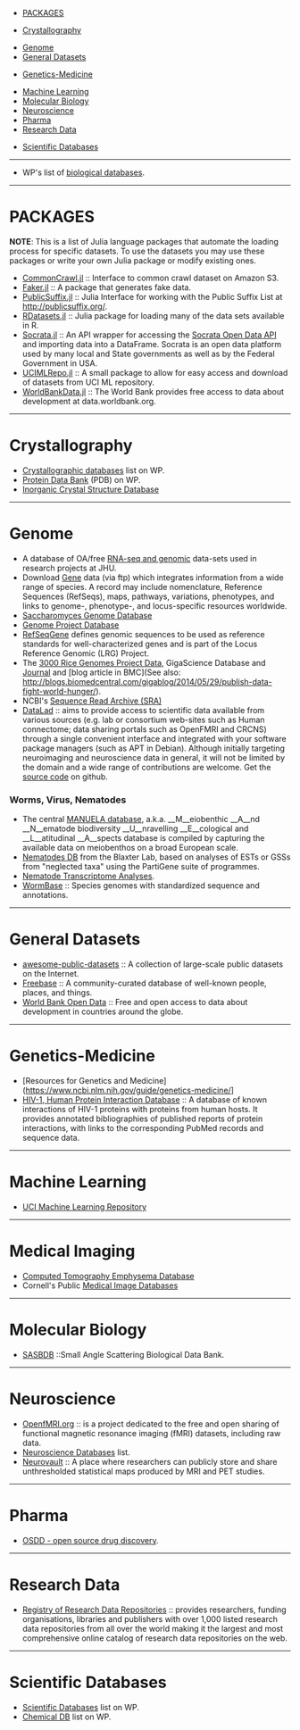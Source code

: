 + [PACKAGES](#packages)
* [Crystallography](#crystallography)
+ [Genome](#genome)
+ [General Datasets](#general-datasets)
* [Genetics-Medicine](#genetics-medicine)
+ [Machine Learning](#machine-learning)
+ [Molecular Biology](#molecular-biology)
+ [Neuroscience](#neuroscience)
+ [Pharma](#Pharma)
+ [Research Data](#research-data)
* [Scientific Databases](#scientific-databases)

----

+ WP's list of [biological databases](https://en.wikipedia.org/wiki/List_of_biological_databases).

----

# PACKAGES
**NOTE**: This is a list of Julia language packages that automate the loading process for specific datasets. To use the datasets you may use these packages or write your own Julia package or modify existing ones.
+ [CommonCrawl.jl](https://github.com/tanmaykm/CommonCrawl.jl) :: Interface to common crawl dataset on Amazon S3.
+ [Faker.jl](https://github.com/codeneomatrix/Faker.jl) :: A package that generates fake data.
+ [PublicSuffix.jl](https://github.com/tanmaykm/PublicSuffix.jl) :: Julia Interface for working with the Public Suffix List at http://publicsuffix.org/.
+ [RDatasets.jl](https://github.com/johnmyleswhite/RDatasets.jl) :: Julia package for loading many of the data sets available in R.
+ [Socrata.jl](https://github.com/drewgendreau/Socrata.jl) :: An API wrapper for accessing the [Socrata Open Data API](http://dev.socrata.com) and importing data into a DataFrame. Socrata is an open data platform used by many local and State governments as well as by the Federal Government in USA. 
+ [UCIMLRepo.jl](https://github.com/siddhantjain/UCIMLRepo.jl) :: A small package to allow for easy access and download of datasets from UCI ML repository.
+ [WorldBankData.jl](https://github.com/4gh/WorldBankData.jl) :: The World Bank provides free access to data about development at data.worldbank.org.

----

# Crystallography
+ [Crystallographic databases](http://en.wikipedia.org/wiki/Category:Crystallographic_databases) list on WP.
+ [Protein Data Bank](http://en.wikipedia.org/wiki/Protein_Data_Bank) (PDB) on WP.
+ [Inorganic Crystal Structure Database](http://en.wikipedia.org/wiki/Inorganic_Crystal_Structure_Database) 

----

# Genome
+ A database of OA/free [RNA-seq and genomic](http://jtleek.com/data/) data-sets used in research projects at JHU.
+ Download [Gene](https://www.ncbi.nlm.nih.gov/gene) data (via ftp) which integrates information from a wide range of species. A record may include nomenclature, Reference Sequences (RefSeqs), maps, pathways, variations, phenotypes, and links to genome-, phenotype-, and locus-specific resources worldwide.
+ [Saccharomyces Genome Database](https://secure.wikimedia.org/wikipedia/en/wiki/Saccharomyces_Genome_Database)
+ [Genome Project Database](http://www.ncbi.nlm.nih.gov/entrez/query.fcgi?DB=genomeprj)
+ [RefSeqGene](https://www.ncbi.nlm.nih.gov/refseq/rsg/) defines genomic sequences to be used as reference standards for well-characterized genes and is part of the Locus Reference Genomic (LRG) Project.
+ The [3000 Rice Genomes Project Data](http://dx.doi.org/10.5524/200001), GigaScience Database and [Journal](http://www.gigasciencejournal.com/content/3/1/8) and [blog article in BMC](See also: http://blogs.biomedcentral.com/gigablog/2014/05/29/publish-data-fight-world-hunger/).
+ NCBI's [Sequence Read Archive (SRA)](http://www.ncbi.nlm.nih.gov/sra)
+ [DataLad](http://datalad.org) :: aims to provide access to scientific data available from various sources (e.g. lab or consortium web-sites such as Human connectome; data sharing portals such as OpenFMRI and CRCNS) through a single convenient interface and integrated with your software package managers (such as APT in Debian). Although initially targeting neuroimaging and neuroscience data in general, it will not be limited by the domain and a wide range of contributions are welcome. Get the [source code](https://github.com/datalad) on github.

### Worms, Virus, Nematodes
+ The central [MANUELA database](http://www.marbef.org/projects/Manuela/data.php), a.k.a. __M__eiobenthic __A__nd __N__ematode biodiversity __U__nravelling __E__cological and __L__atitudinal __A__spects database is compiled by capturing the available data on meiobenthos on a broad European scale.
+ [Nematodes DB](http://www.nematodes.org/bioinformatics/databases.shtml) from the Blaxter Lab, based on analyses of ESTs or GSSs from "neglected taxa" using the PartiGene suite of programmes.
+ [Nematode Transcriptome Analyses](http://www.nematodes.org/nembase4/).
+ [WormBase](http://www.wormbase.org/species/all#0--10) :: Species genomes with standardized sequence and annotations.

----

# General Datasets
+ [awesome-public-datasets](https://github.com/caesar0301/awesome-public-datasets) :: A collection of large-scale public datasets on the Internet.
+ [Freebase](http://www.freebase.com) :: A community-curated database of well-known people, places, and things.
+ [World Bank Open Data](http://data.worldbank.org) :: Free and open access to data about development in countries around the globe.

----

# Genetics-Medicine
* [Resources for Genetics and Medicine](https://www.ncbi.nlm.nih.gov/guide/genetics-medicine/]
* [HIV-1, Human Protein Interaction Database](http://www.ncbi.nlm.nih.gov/genome/viruses/retroviruses/hiv-1/interactions/) :: A database of known interactions of HIV-1 proteins with proteins from human hosts. It provides annotated bibliographies of published reports of protein interactions, with links to the corresponding PubMed records and sequence data.

----

# Machine Learning
+ [UCI Machine Learning Repository](http://archive.ics.uci.edu/ml/)

----

# Medical Imaging
+ [Computed Tomography Emphysema Database](http://image.diku.dk/emphysema_database/)
+ Cornell's Public [Medical Image Databases](http://www.via.cornell.edu/databases/)


----

# Molecular Biology
+ [SASBDB](http://www.sasbdb.org/) ::Small Angle Scattering Biological Data Bank.

----

# Neuroscience
+ [OpenfMRI.org](https://openfmri.org) :: is a project dedicated to the free and open sharing of functional magnetic resonance imaging (fMRI) datasets, including raw data.
+ [Neuroscience Databases](http://en.wikipedia.org/wiki/List_of_neuroscience_databases) list.
+ [Neurovault](http://neurovault.org/) :: A place where researchers can publicly store and share unthresholded statistical maps produced by MRI and PET studies.

----

# Pharma
+ [OSDD - open source drug discovery](http://www.osdd.net/).

----

# Research Data
+ [Registry of Research Data Repositories](http://www.re3data.org/) :: provides researchers, funding organisations, libraries and publishers with over 1,000 listed research data repositories from all over the world making it the largest and most comprehensive online catalog of research data repositories on the web.

----

# Scientific Databases
* [Scientific Databases](http://en.wikipedia.org/wiki/Category:Scientific_databases) list on WP.
* [Chemical DB](http://en.wikipedia.org/wiki/Category:Chemical_databases) list on WP.

